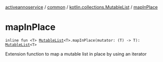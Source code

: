 [activeannoservice](../../index.md) / [common](../index.md) / [kotlin.collections.MutableList](index.md) / [mapInPlace](./map-in-place.md)

# mapInPlace

`inline fun <T> `[`MutableList`](https://kotlinlang.org/api/latest/jvm/stdlib/kotlin.collections/-mutable-list/index.html)`<T>.mapInPlace(mutator: (T) -> T): `[`MutableList`](https://kotlinlang.org/api/latest/jvm/stdlib/kotlin.collections/-mutable-list/index.html)`<T>`

Extension function to map a mutable list in place by using an iterator

